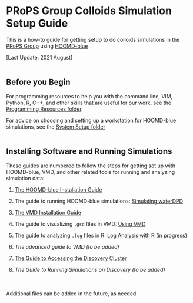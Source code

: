 # PRoPS Group Colloids Simulation Setup Guide

This is a how-to guide for getting setup to do colloids simulations in the [PRoPS Group] using [HOOMD-blue]

[PRoPS Group]: https://web.inortheastern.edu/complexfluids/
[HOOMD-blue]: http://glotzerlab.engin.umich.edu/hoomd-blue/

[Last Update: 2021 August]
<br>
<br>
## Before you Begin

For programming resources to help you with the command line, VIM, Python, R, C++, and other skills that are useful for our work, see the [Programming Resources folder](/Programming-Resources).

For advice on choosing and setting up a workstation for HOOMD-blue simulations, see the [System Setup folder](/System-Setup)
<br>
<br>
## Installing Software and Running Simulations

These guides are numbered to follow the steps for getting set up with HOOMD-blue, VMD, and other related tools for running and analyzing simulation data:

1. [The HOOMD-blue Installation Guide](/01-HOOMDblue-Install-Guide.md)

2. The guide to running HOOMD-blue simulations: [Simulating waterDPD](/02-Simulating-waterDPD.md)

3. [The VMD Installation Guide](/03-VMD-Install-Guide.md)

4. The guide to visualizing `.gsd` files in VMD: [Using VMD](/04-Using-VMD.md)

5. The guide to analyzing `.log` files in R: [Log Analysis with R](/06-Log-Analysis-with-R.md) (in progress)

6. *The advanced guide to VMD (to be added)*

7. [The Guide to Accessing the Discovery Cluster](/07-Accessing-Discovery.md)

8. *The Guide to Running Simulations on Discovery (to be added)*
<br>
<br>
Additional files can be added in the future, as needed.
